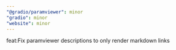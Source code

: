 ```yaml
---
"@gradio/paramviewer": minor
"gradio": minor
"website": minor
---
```


feat:Fix paramviewer descriptions to only render markdown links 
